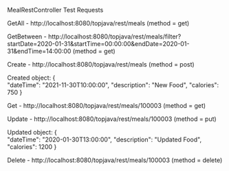 MealRestController Test Requests

GetAll - http://localhost:8080/topjava/rest/meals (method = get)

GetBetween - http://localhost:8080/topjava/rest/meals/filter?startDate=2020-01-31&startTime=00:00:00&endDate=2020-01-31&endTime=14:00:00 (method = get)

Create - http://localhost:8080/topjava/rest/meals (method = post)

Created object:
{  
"dateTime": "2021-11-30T10:00:00",
"description": "New Food",
"calories": 750
}

Get - http://localhost:8080/topjava/rest/meals/100003 (method = get)

Update - http://localhost:8080/topjava/rest/meals/100003 (method = put)

Updated object:
{  
"dateTime": "2020-01-30T13:00:00",
"description": "Updated Food",
"calories": 1200
}

Delete - http://localhost:8080/topjava/rest/meals/100003 (method = delete)



